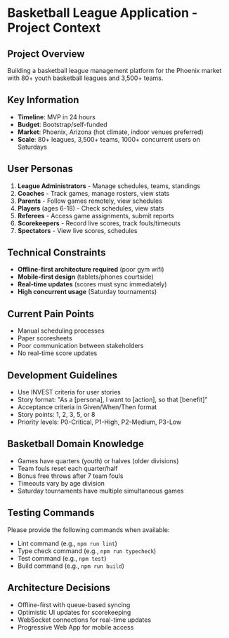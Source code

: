 # Basketball League Application - Project Context

## Project Overview
Building a basketball league management platform for the Phoenix market with 80+ youth basketball leagues and 3,500+ teams.

## Key Information
- **Timeline**: MVP in 24 hours
- **Budget**: Bootstrap/self-funded
- **Market**: Phoenix, Arizona (hot climate, indoor venues preferred)
- **Scale**: 80+ leagues, 3,500+ teams, 1000+ concurrent users on Saturdays

## User Personas
1. **League Administrators** - Manage schedules, teams, standings
2. **Coaches** - Track games, manage rosters, view stats
3. **Parents** - Follow games remotely, view schedules
4. **Players** (ages 6-18) - Check schedules, view stats
5. **Referees** - Access game assignments, submit reports
6. **Scorekeepers** - Record live scores, track fouls/timeouts
7. **Spectators** - View live scores, schedules

## Technical Constraints
- **Offline-first architecture required** (poor gym wifi)
- **Mobile-first design** (tablets/phones courtside)
- **Real-time updates** (scores must sync immediately)
- **High concurrent usage** (Saturday tournaments)

## Current Pain Points
- Manual scheduling processes
- Paper scoresheets
- Poor communication between stakeholders
- No real-time score updates

## Development Guidelines
- Use INVEST criteria for user stories
- Story format: "As a [persona], I want to [action], so that [benefit]"
- Acceptance criteria in Given/When/Then format
- Story points: 1, 2, 3, 5, or 8
- Priority levels: P0-Critical, P1-High, P2-Medium, P3-Low

## Basketball Domain Knowledge
- Games have quarters (youth) or halves (older divisions)
- Team fouls reset each quarter/half
- Bonus free throws after 7 team fouls
- Timeouts vary by age division
- Saturday tournaments have multiple simultaneous games

## Testing Commands
Please provide the following commands when available:
- Lint command (e.g., `npm run lint`)
- Type check command (e.g., `npm run typecheck`)
- Test command (e.g., `npm test`)
- Build command (e.g., `npm run build`)

## Architecture Decisions
- Offline-first with queue-based syncing
- Optimistic UI updates for scorekeeping
- WebSocket connections for real-time updates
- Progressive Web App for mobile access